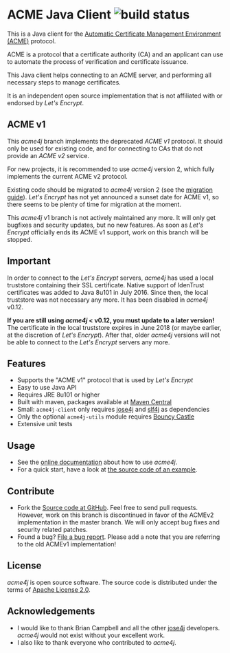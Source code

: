 # ACME Java Client ![build status](https://shredzone.org/badge/acmev1/acme4j.svg)

This is a Java client for the [Automatic Certificate Management Environment (ACME)](https://tools.ietf.org/html/draft-ietf-acme-acme-06) protocol.

ACME is a protocol that a certificate authority (CA) and an applicant can use to automate the process of verification and certificate issuance.

This Java client helps connecting to an ACME server, and performing all necessary steps to manage certificates.

It is an independent open source implementation that is not affiliated with or endorsed by _Let's Encrypt_.

## ACME v1

This _acme4j_ branch implements the deprecated _ACME v1_ protocol. It should only be used for existing code, and for connecting to CAs that do not provide an _ACME v2_ service.

For new projects, it is recommended to use _acme4j_ version 2, which fully implements the current ACME v2 protocol.

Existing code should be migrated to _acme4j_ version 2 (see the [migration guide](https://shredzone.org/maven/acme4j/migration.html)). _Let's Encrypt_ has not yet announced a sunset date for ACME v1, so there seems to be plenty of time for migration at the moment.

This _acme4j_ v1 branch is not actively maintained any more. It will only get bugfixes and security updates, but no new features. As soon as _Let's Encrypt_ officially ends its ACME v1 support, work on this branch will be stopped.

## Important

In order to connect to the _Let's Encrypt_ servers, _acme4j_ has used a local truststore containing their SSL certificate. Native support of IdenTrust certificates was added to Java 8u101 in July 2016. Since then, the local truststore was not necessary any more. It has been disabled in _acme4j_ v0.12.

**If you are still using _acme4j_ < v0.12, you must update to a later version!** The certificate in the local truststore expires in June 2018 (or maybe earlier, at the discretion of _Let's Encrypt_). After that, older _acme4j_ versions will not be able to connect to the _Let's Encrypt_ servers any more.

## Features

* Supports the "ACME v1" protocol that is used by _Let's Encrypt_
* Easy to use Java API
* Requires JRE 8u101 or higher
* Built with maven, packages available at [Maven Central](http://search.maven.org/#search|ga|1|g%3A%22org.shredzone.acme4j%22)
* Small: `acme4j-client` only requires [jose4j](https://bitbucket.org/b_c/jose4j/wiki/Home) and [slf4j](http://www.slf4j.org/) as dependencies
* Only the optional `acme4j-utils` module requires [Bouncy Castle](http://www.bouncycastle.org)
* Extensive unit tests

## Usage

* See the [online documentation](https://shredzone.org/maven/acme4j-acmev1/) about how to use _acme4j_.
* For a quick start, have a look at [the source code of an example](https://github.com/shred/acme4j/blob/acmev1/acme4j-example/src/main/java/org/shredzone/acme4j/ClientTest.java).

## Contribute

* Fork the [Source code at GitHub](https://github.com/shred/acme4j). Feel free to send pull requests. However, work on this branch is discontinued in favor of the ACMEv2 implementation in the master branch. We will only accept bug fixes and security related patches.
* Found a bug? [File a bug report](https://github.com/shred/acme4j/issues). Please add a note that you are referring to the old ACMEv1 implementation!

## License

_acme4j_ is open source software. The source code is distributed under the terms of [Apache License 2.0](http://www.apache.org/licenses/LICENSE-2.0).

## Acknowledgements

* I would like to thank Brian Campbell and all the other [jose4j](https://bitbucket.org/b_c/jose4j/wiki/Home) developers. _acme4j_ would not exist without your excellent work.
* I also like to thank everyone who contributed to _acme4j_.

